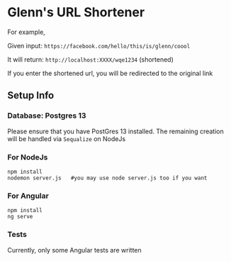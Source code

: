
# Glenn's URL Shortener
For example, 

Given input: `https://facebook.com/hello/this/is/glenn/coool`

It will return: `http://localhost:XXXX/wqe1234` (shortened)

If you enter the shortened url, you will be redirected to the original link

## Setup Info

### Database: Postgres 13
Please ensure that you have PostGres 13 installed. The remaining creation will be handled via `Sequalize` on NodeJs

### For NodeJs
```
npm install
nodemon server.js   #you may use node server.js too if you want
```

### For Angular
```
npm install
ng serve
```

### Tests
Currently, only some Angular tests are written